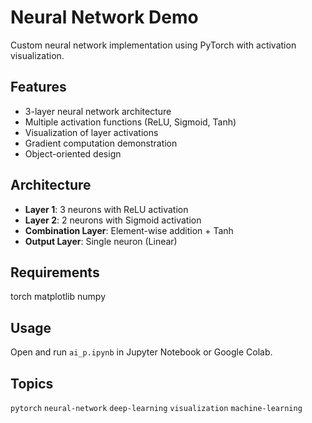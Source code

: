 # Neural Network Demo

Custom neural network implementation using PyTorch with activation visualization.

## Features
- 3-layer neural network architecture
- Multiple activation functions (ReLU, Sigmoid, Tanh)
- Visualization of layer activations
- Gradient computation demonstration
- Object-oriented design

## Architecture
- **Layer 1**: 3 neurons with ReLU activation
- **Layer 2**: 2 neurons with Sigmoid activation  
- **Combination Layer**: Element-wise addition + Tanh
- **Output Layer**: Single neuron (Linear)

## Requirements
torch
matplotlib
numpy
## Usage
Open and run `ai_p.ipynb` in Jupyter Notebook or Google Colab.

## Topics
`pytorch` `neural-network` `deep-learning` `visualization` `machine-learning`
